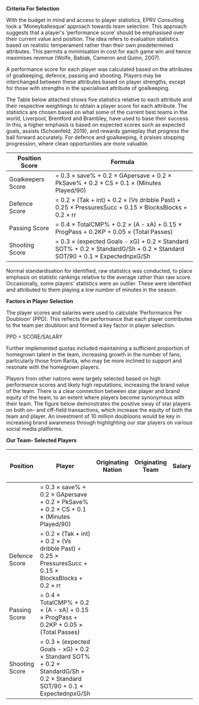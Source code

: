 **Criteria For Selection**

With the budget in mind and access to player statistics, EPRV Consulting took a ‘Moneyballesque’ approach towards team selection. This approach suggests that a player's ‘performance score’ should be emphasised over their current value and position. The idea refers to evaluation statistics based on realistic temperament rather than their own predetermined attributes. This permits a minimisation in cost for each game win and hence maximises revenue (Wolfe, Babiak, Cameron and Quinn, 2007). 

A performance score for each player was calculated based on the attributes of goalkeeping, defence, passing and shooting. Players may be interchanged between these attributes based on player strengths, except for those with strengths in the specialised attribute of goalkeeping.

The Table below attached shows five statistics relative to each attribute and their respective weightings to obtain a player score for each attribute. The statistics are chosen based on what some of the current best teams in the world, Liverpool, Brentford and Brambley, have used to base their success. In this, a higher emphasis is based on expected scores such as expected goals, assists (Schoenfeld, 2019), and rewards gameplay that progress the ball forward accurately. For defence and goalkeeping, it praises stopping progression, where clean opportunities are more valuable. 

| Position Score      |   Formula                                                                                     |            
| --------------      |   --------------------------------------------------------------------------------------------|
| Goalkeepers Score | =  0.3 × save% + 0.2 × GApersave + 0.2 × PkSave% + 0.2 × CS + 0.1 × (Minutes Played/90) |
|Defence Score | = 0.2 × (Tak + int) + 0.2 × (Vs dribble Past) + 0.25 × PressuresSucc + 0.15 × BlocksBlocks + 0.2 × rr|
|Passing Score | = 0.4 × TotalCMP% + 0.2 × (A - xA) + 0.15 × ProgPass + 0.2KP + 0.05 × (Total Passes) | 
|Shooting Score | = 0.3 × (expected Goals - xG) + 0.2 × Standard SOT% + 0.2 × StandardG/Sh + 0.2 × Standard SOT/90 + 0.1 × ExpectednpxG/Sh|


Normal standardisation for identified, raw statistics was conducted, to place emphasis on statistic rankings relative to the average rather than raw score. Occasionally, some players' statistics were an outlier. These were identified and attributed to them playing a low number of minutes in the season. 


**Factors in Player Selection**

The player scores and salaries were used to calculate ‘Performance Per Doubloon’ (PPD). This reflects the performance that each player contributes to the team per doubloon and formed a key factor in player selection. 

PPD = SCORE/SALARY

Further implemented quotas included maintaining a sufficient proportion of homegrown talent in the team, increasing growth in the number of fans, particularly those from Rarita, who may be more inclined to support and resonate with the homegrown players. 

Players from other nations were largely selected based on high performance scores and likely high reputations, increasing the brand value of the team. There is a clear connection between star player and brand equity of the team, to an extent where players become synonymous with their team. The figure below demonstrates the positive sway of star players on both on- and off-field transactions, which increase the equity of both the team and player. An investment of 10 million doubloons would be key in increasing brand awareness through highlighting our star players on various social media platforms. 


**Our Team- Selected Players**

|Position|Player|Originating Nation|Originating Team|Salary|PPD (Player Performance per million Doubloons)|
|--------|------|------------------|----------------|------|----------------------------------------------|
|| =  0.3 × save% + 0.2 × GApersave + 0.2 × PkSave% + 0.2 × CS + 0.1 × (Minutes Played/90) |
|Defence Score | = 0.2 × (Tak + int) + 0.2 × (Vs dribble Past) + 0.25 × PressuresSucc + 0.15 × BlocksBlocks + 0.2 × rr|
|Passing Score | = 0.4 × TotalCMP% + 0.2 × (A - xA) + 0.15 × ProgPass + 0.2KP + 0.05 × (Total Passes) | 
|Shooting Score | = 0.3 × (expected Goals - xG) + 0.2 × Standard SOT% + 0.2 × StandardG/Sh + 0.2 × Standard SOT/90 + 0.1 × ExpectednpxG/Sh|
